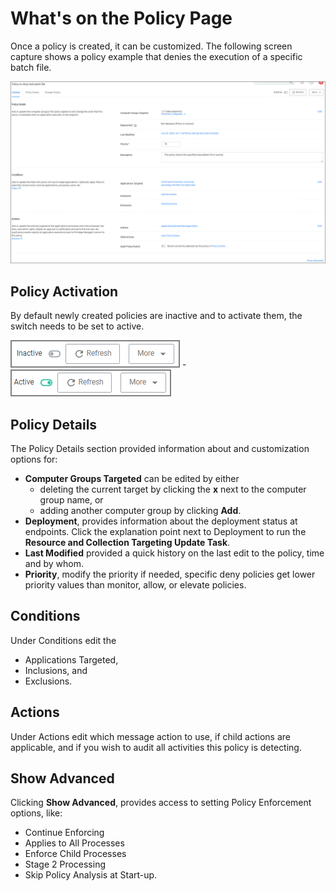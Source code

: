 [title]: # (The Policy Page)
[tags]: # (create)
[priority]: # (3)
# What's on the Policy Page

Once a policy is created, it can be customized. The following screen capture shows a policy example that denies the execution of a specific batch file.

![example bat policy](../filters/types/application/sff/images/bat-deny-pol.png "Policy to deny batch file execution")

## Policy Activation

By default newly created policies are inactive and to activate them, the switch needs to be set to active.

  ![inactive](../filters/types/application/sff/images/pol-inactive.png "Inactive policy switch") - ![active](../filters/types/application/sff/images/pol-active.png "Active policy switch")

## Policy Details

The Policy Details section provided information about and customization options for:

* __Computer Groups Targeted__ can be edited by either
  * deleting the current target by clicking the __x__ next to the computer group name, or
  * adding another computer group by clicking __Add__.
* __Deployment__, provides information about the deployment status at endpoints. Click the explanation point next to Deployment to run the __Resource and Collection Targeting Update Task__.
* __Last Modified__ provided a quick history on the last edit to the policy, time and by whom.
* __Priority__, modify the priority if needed, specific deny policies get lower priority values than monitor, allow, or elevate policies.

## Conditions

Under Conditions edit the

* Applications Targeted,
* Inclusions, and
* Exclusions.

## Actions

Under Actions edit which message action to use, if child actions are applicable, and if you wish to audit all activities this policy is detecting.

## Show Advanced

Clicking __Show Advanced__, provides access to setting Policy Enforcement options, like:

* Continue Enforcing
* Applies to All Processes
* Enforce Child Processes
* Stage 2 Processing
* Skip Policy Analysis at Start-up.
